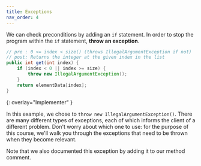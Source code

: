 ```yaml
---
title: Exceptions
nav_order: 4
---
```


We can check preconditions by adding an `if` statement. In order to stop the program within the `if` statement, **throw an exception**.

```java
// pre : 0 <= index < size() (throws IllegalArgumentException if not)
// post: Returns the integer at the given index in the list
public int get(int index) {
    if (index < 0 || index >= size) {
        throw new IllegalArgumentException();
    }
    return elementData[index];
}
```
{: overlay="Implementer" }

In this example, we chose to `throw new IllegalArgumentException()`. There are many different types of exceptions, each of which informs the client of a different problem. Don't worry about which one to use: for the purpose of this course, we'll walk you through the exceptions that need to be thrown when they become relevant.

Note that we also documented this exception by adding it to our method comment.
